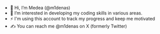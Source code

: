 - 👋 Hi, I’m Medea (@m1denas)
- 🔏 I’m interested in developing my coding skills in various areas.
- ⚡ I'm using this account to track my progress and keep me motivated
- ✍️ You can reach me @m1denas on X (formerly Twitter)

<!---
m1denas/m1denas is a ✨ special ✨ repository because its `README.md` (this file) appears on your GitHub profile.
You can click the Preview link to take a look at your changes.
--->
